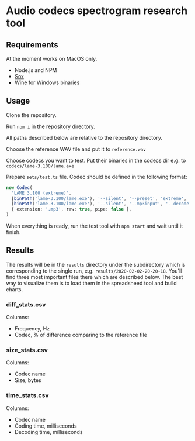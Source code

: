 # Audio codecs spectrogram research tool

## Requirements

At the moment works on MacOS only.

- Node.js and NPM
- [Sox](http://sox.sourceforge.net/)
- Wine for Windows binaries

## Usage

Clone the repository.

Run `npm i` in the repository directory.

All paths described below are relative to the repository directory.

Choose the reference WAV file and put it to `reference.wav`

Choose codecs you want to test. Put their binaries in the codecs dir e.g. to `codecs/lame-3.100/lame.exe`

Prepare `sets/test.ts` file. Codec should be defined in the following format:

```typescript
new Codec(
  'LAME 3.100 (extreme)',
  [binPath('lame-3.100/lame.exe'), '--silent', '--preset', 'extreme', '%input%', '%output%'],
  [binPath('lame-3.100/lame.exe'), '--silent', '--mp3input', '--decode', '-t', '%input%', '%output%'],
  { extension: '.mp3', raw: true, pipe: false },
)
```

When everything is ready, run the test tool with `npm start` and wait until it finish.

## Results

The results will be in the `results` directory under the subdirectory which is corresponding to the single run, e.g. `results/2020-02-02-20-20-18`. You'll find three most important files there which are described below. The best way to visualize them is to load them in the spreadsheed tool and build charts.

### diff_stats.csv

Columns:

- Frequency, Hz
- Codec, % of difference comparing to the reference file

### size_stats.csv

Columns:

- Codec name
- Size, bytes

### time_stats.csv

Columns:

- Codec name
- Coding time, milliseconds
- Decoding time, milliseconds

